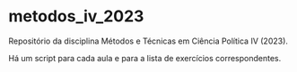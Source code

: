 # metodos_iv_2023
Repositório da disciplina Métodos e Técnicas em Ciência Política IV (2023).

Há um script para cada aula e para a lista de exercícios correspondentes.
